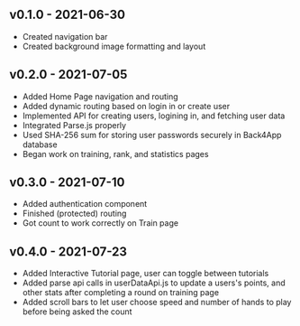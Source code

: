 **v0.1.0 - 2021-06-30**
---
- Created navigation bar 
- Created background image formatting and layout 


**v0.2.0 - 2021-07-05**
---
- Added Home Page navigation and routing 
- Added dynamic routing based on login in or create user 
- Implemented API for creating users, logining in, and fetching user data 
- Integrated Parse.js properly  
- Used SHA-256 sum for storing user passwords securely in Back4App database 
- Began work on training, rank, and statistics pages 


**v0.3.0 - 2021-07-10**
---
- Added authentication component
- Finished (protected) routing
- Got count to work correctly on Train page


**v0.4.0 - 2021-07-23**
---
- Added Interactive Tutorial page, user can toggle between tutorials
- Added parse api calls in userDataApi.js to update a users's points, 
and other stats after completing a round on training page
- Added scroll bars to let user choose speed and number of hands to play before being asked the count
